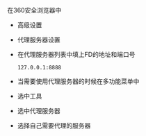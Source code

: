 在360安全浏览器中

- 高级设置

- 代理服务器设置

- 在代理服务器列表中填上FD的地址和端口号

  ```
  127.0.0.1:8888
  ```

- 当需要使用代理服务器的时候在多功能菜单中
- 选中工具
- 选中代理服务器
- 选择自己需要代理的服务器

   